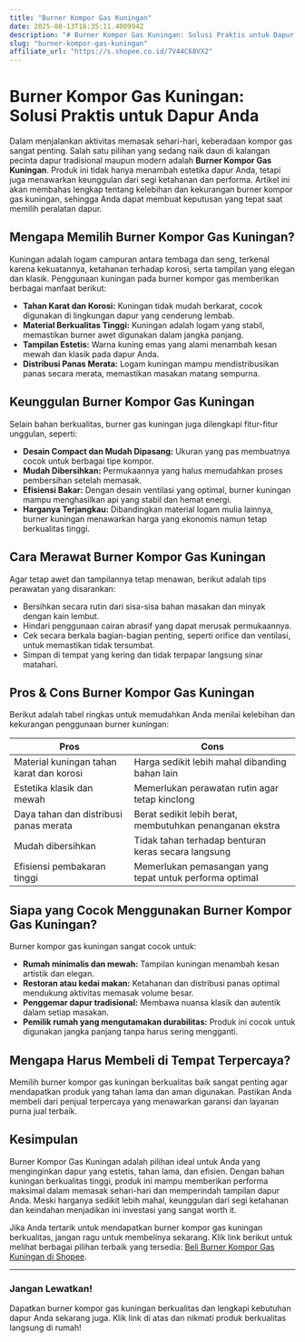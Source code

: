 ```yaml
---
title: "Burner Kompor Gas Kuningan"
date: 2025-08-13T16:35:11.400994Z
description: "# Burner Kompor Gas Kuningan: Solusi Praktis untuk Dapur Anda..."
slug: "burner-kompor-gas-kuningan"
affiliate_url: "https://s.shopee.co.id/7V44C68VX2"
---
```

# Burner Kompor Gas Kuningan: Solusi Praktis untuk Dapur Anda

Dalam menjalankan aktivitas memasak sehari-hari, keberadaan kompor gas sangat penting. Salah satu pilihan yang sedang naik daun di kalangan pecinta dapur tradisional maupun modern adalah **Burner Kompor Gas Kuningan**. Produk ini tidak hanya menambah estetika dapur Anda, tetapi juga menawarkan keunggulan dari segi ketahanan dan performa. Artikel ini akan membahas lengkap tentang kelebihan dan kekurangan burner kompor gas kuningan, sehingga Anda dapat membuat keputusan yang tepat saat memilih peralatan dapur.

## Mengapa Memilih Burner Kompor Gas Kuningan?

Kuningan adalah logam campuran antara tembaga dan seng, terkenal karena kekuatannya, ketahanan terhadap korosi, serta tampilan yang elegan dan klasik. Penggunaan kuningan pada burner kompor gas memberikan berbagai manfaat berikut:

- **Tahan Karat dan Korosi:** Kuningan tidak mudah berkarat, cocok digunakan di lingkungan dapur yang cenderung lembab.
- **Material Berkualitas Tinggi:** Kuningan adalah logam yang stabil, memastikan burner awet digunakan dalam jangka panjang.
- **Tampilan Estetis:** Warna kuning emas yang alami menambah kesan mewah dan klasik pada dapur Anda.
- **Distribusi Panas Merata:** Logam kuningan mampu mendistribusikan panas secara merata, memastikan masakan matang sempurna.

## Keunggulan Burner Kompor Gas Kuningan

Selain bahan berkualitas, burner gas kuningan juga dilengkapi fitur-fitur unggulan, seperti:

- **Desain Compact dan Mudah Dipasang:** Ukuran yang pas membuatnya cocok untuk berbagai tipe kompor.
- **Mudah Dibersihkan:** Permukaannya yang halus memudahkan proses pembersihan setelah memasak.
- **Efisiensi Bakar:** Dengan desain ventilasi yang optimal, burner kuningan mampu menghasilkan api yang stabil dan hemat energi.
- **Harganya Terjangkau:** Dibandingkan material logam mulia lainnya, burner kuningan menawarkan harga yang ekonomis namun tetap berkualitas tinggi.

## Cara Merawat Burner Kompor Gas Kuningan

Agar tetap awet dan tampilannya tetap menawan, berikut adalah tips perawatan yang disarankan:

- Bersihkan secara rutin dari sisa-sisa bahan masakan dan minyak dengan kain lembut.
- Hindari penggunaan cairan abrasif yang dapat merusak permukaannya.
- Cek secara berkala bagian-bagian penting, seperti orifice dan ventilasi, untuk memastikan tidak tersumbat.
- Simpan di tempat yang kering dan tidak terpapar langsung sinar matahari.

## Pros & Cons Burner Kompor Gas Kuningan

Berikut adalah tabel ringkas untuk memudahkan Anda menilai kelebihan dan kekurangan penggunaan burner kuningan:

| **Pros**                                              | **Cons**                                              |
|--------------------------------------------------------|--------------------------------------------------------|
| Material kuningan tahan karat dan korosi             | Harga sedikit lebih mahal dibanding bahan lain      |
| Estetika klasik dan mewah                            | Memerlukan perawatan rutin agar tetap kinclong     |
| Daya tahan dan distribusi panas merata               | Berat sedikit lebih berat, membutuhkan penanganan ekstra |
| Mudah dibersihkan                                    | Tidak tahan terhadap benturan keras secara langsung |
| Efisiensi pembakaran tinggi                         | Memerlukan pemasangan yang tepat untuk performa optimal |

## Siapa yang Cocok Menggunakan Burner Kompor Gas Kuningan?

Burner kompor gas kuningan sangat cocok untuk:

- **Rumah minimalis dan mewah:** Tampilan kuningan menambah kesan artistik dan elegan.
- **Restoran atau kedai makan:** Ketahanan dan distribusi panas optimal mendukung aktivitas memasak volume besar.
- **Penggemar dapur tradisional:** Membawa nuansa klasik dan autentik dalam setiap masakan.
- **Pemilik rumah yang mengutamakan durabilitas:** Produk ini cocok untuk digunakan jangka panjang tanpa harus sering mengganti.

## Mengapa Harus Membeli di Tempat Terpercaya?

Memilih burner kompor gas kuningan berkualitas baik sangat penting agar mendapatkan produk yang tahan lama dan aman digunakan. Pastikan Anda membeli dari penjual terpercaya yang menawarkan garansi dan layanan purna jual terbaik.

## Kesimpulan

Burner Kompor Gas Kuningan adalah pilihan ideal untuk Anda yang menginginkan dapur yang estetis, tahan lama, dan efisien. Dengan bahan kuningan berkualitas tinggi, produk ini mampu memberikan performa maksimal dalam memasak sehari-hari dan memperindah tampilan dapur Anda. Meski harganya sedikit lebih mahal, keunggulan dari segi ketahanan dan keindahan menjadikan ini investasi yang sangat worth it.

Jika Anda tertarik untuk mendapatkan burner kompor gas kuningan berkualitas, jangan ragu untuk membelinya sekarang. Klik link berikut untuk melihat berbagai pilihan terbaik yang tersedia: [Beli Burner Kompor Gas Kuningan di Shopee](https://s.shopee.co.id/7V44C68VX2).

---

### Jangan Lewatkan!  
Dapatkan burner kompor gas kuningan berkualitas dan lengkapi kebutuhan dapur Anda sekarang juga. Klik link di atas dan nikmati produk berkualitas langsung di rumah!